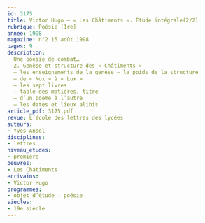 ```yaml
---
id: 3175
title: Victor Hugo – « Les Châtiments ». Étude intégrale(2/2) 
rubrique: Poésie [1re]
annee: 1998
magazine: n°2 15 août 1998
pages: 9
description: 
  Une poésie de combat…
  2. Genèse et structure des « Châtiments »
  – les enseignements de la genèse – le poids de la structure
  – de « Nox » à « Lux »
  – les sept livres
  – table des matières, titre
  – d’un poème à l’autre
  – les dates et lieux alibis
article_pdf: 3175.pdf
revue: L’école des lettres des lycées
auteurs:
- Yves Ansel
disciplines:
- lettres
niveau_etudes:
- première
oeuvres:
- Les Châtiments
ecrivains:
- Victor Hugo
programmes:
- objet d’étude - poésie
siecles:
- 19e siècle
---
```

